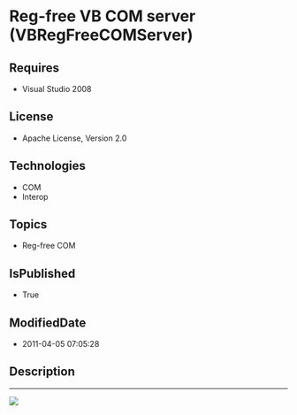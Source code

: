 # Reg-free VB COM server (VBRegFreeCOMServer)
## Requires
* Visual Studio 2008
## License
* Apache License, Version 2.0
## Technologies
* COM
* Interop
## Topics
* Reg-free COM
## IsPublished
* True
## ModifiedDate
* 2011-04-05 07:05:28
## Description

<p style="font-family:Courier New"></p>
<hr>
<div><a href="http://go.microsoft.com/?linkid=9759640" style="margin-top:3px"><img src="http://bit.ly/onecodelogo">
</a></div>
